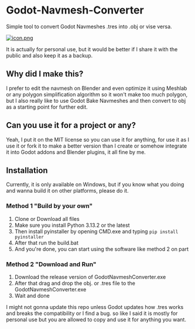 # Godot-Navmesh-Converter
Simple tool to convert Godot Navmeshes .tres into .obj or vise versa.

[![icon.png](https://i.postimg.cc/WpGZCbhw/icon.png)](https://postimg.cc/LhshZSkJ)

It is actually for personal use, but it would be better if I share it with the public and also keep it as a backup.

## Why did I make this?
I prefer to edit the navmesh on Blender and even optimize it using Meshlab or any polygon simplification algorithm so it won't make too much polygon, but I also really like to use Godot Bake Navmeshes and then convert to obj as a starting point for further edit.

## Can you use it for a project or any?
Yeah, I put it on the MIT license so you can use it for anything, for use it as I use it or fork it to make a better version than I create or somehow integrate it into Godot addons and Blender plugins, it all fine by me.

## Installation

Currently, it is only available on Windows, but if you know what you doing and wanna build it on other platforms, please do it.

### Method 1 "Build by your own"
1. Clone or Download all files
2. Make sure you install Python 3.13.2 or the latest
3. Then install pyinstaller by opening CMD.exe and typing `pip install pyinstaller`
4. After that run the build.bat
5. And you're done, you can start using the software like method 2 on part 

### Method 2 "Download and Run"
1. Download the release version of GodotNavmeshConverter.exe
2. After that drag and drop the obj. or .tres file to the GodotNavmeshConverter.exe
3. Wait and done

I might not gonna update this repo unless Godot updates how .tres works and breaks the compatibility or I find a bug. so like I said it is mostly for personal use but you are allowed to copy and use it for anything you want.
